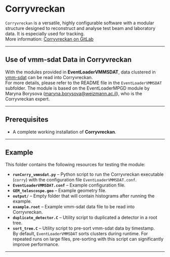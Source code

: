 # Corryvreckan

`Corryvreckan` is a versatile, highly configurable software with a modular structure designed to reconstruct and analyse test beam and laboratory data. It is especially used for tracking.  
More information: [Corryvreckan on GitLab](https://gitlab.cern.ch/corryvreckan/corryvreckan)

---

## Use of vmm-sdat Data in Corryvreckan

With the modules provided in **EventLoaderVMMSDAT**, data clustered in [vmm-sdat](https://github.com/ess-dmsc/vmm-sdat) can be read into Corryvreckan.  
For more details, please refer to the README file in the `EventLoaderVMMSDAT` subfolder. The module is based on the EventLoaderMPGD module by Maryna Borysova (maryna.borysova@weizmann.ac.il), who is the Corryvreckan expert.


---

## Prerequisites

- A complete working installation of **Corryvreckan**.

---

## Example

This folder contains the following resources for testing the module:

- **`runCorry_vmmsdat.py`** – Python script to run the Corryvreckan executable (`corry`) with the configuration file `EventLoaderVMMSDAT.conf`.
- **`EventLoaderVMMSDAT.conf`** – Example configuration file.
- **`GEM_telescospe.geo`** – Example geometry file.
- **`output/`** – Empty folder that will contain histograms after running the example.
- **`example.root`** – Example vmm-sdat data file to be read into Corryvreckan.
- **`duplicate_detector.C`** – Utility script to duplicated a detector in a root tree.  
- **`sort_tree.C`** – Utility script to pre-sort vmm-sdat data by timestamp.  
  By default, `EventLoaderVMMSDAT` sorts clusters during runtime. For repeated runs on large files, pre-sorting with this script can significantly improve performance.

---
